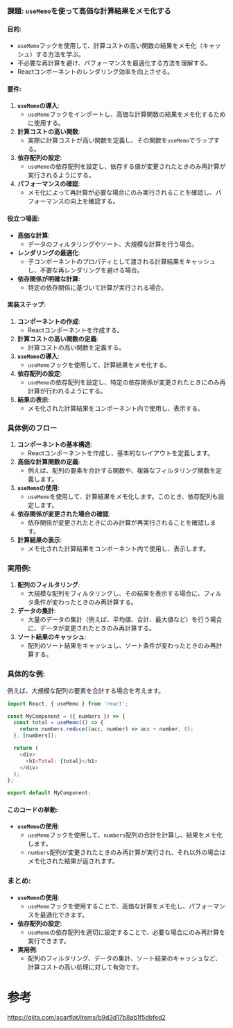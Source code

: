 ### 課題: `useMemo`を使って高価な計算結果をメモ化する

#### 目的:
- `useMemo`フックを使用して、計算コストの高い関数の結果をメモ化（キャッシュ）する方法を学ぶ。
- 不必要な再計算を避け、パフォーマンスを最適化する方法を理解する。
- Reactコンポーネントのレンダリング効率を向上させる。

#### 要件:
1. **`useMemo`の導入**:
   - `useMemo`フックをインポートし、高価な計算関数の結果をメモ化するために使用する。
2. **計算コストの高い関数**:
   - 実際に計算コストが高い関数を定義し、その関数を`useMemo`でラップする。
3. **依存配列の設定**:
   - `useMemo`の依存配列を設定し、依存する値が変更されたときのみ再計算が実行されるようにする。
4. **パフォーマンスの確認**:
   - メモ化によって再計算が必要な場合にのみ実行されることを確認し、パフォーマンスの向上を確認する。

#### 役立つ場面:
- **高価な計算**:
   - データのフィルタリングやソート、大規模な計算を行う場合。
- **レンダリングの最適化**:
   - 子コンポーネントのプロパティとして渡される計算結果をキャッシュし、不要な再レンダリングを避ける場合。
- **依存関係が明確な計算**:
   - 特定の依存関係に基づいて計算が実行される場合。

#### 実装ステップ:
1. **コンポーネントの作成**:
   - Reactコンポーネントを作成する。
2. **計算コストの高い関数の定義**:
   - 計算コストの高い関数を定義する。
3. **`useMemo`の導入**:
   - `useMemo`フックを使用して、計算結果をメモ化する。
4. **依存配列の設定**:
   - `useMemo`の依存配列を設定し、特定の依存関係が変更されたときにのみ再計算が行われるようにする。
5. **結果の表示**:
   - メモ化された計算結果をコンポーネント内で使用し、表示する。

### 具体例のフロー
1. **コンポーネントの基本構造**:
   - Reactコンポーネントを作成し、基本的なレイアウトを定義します。
2. **高価な計算関数の定義**:
   - 例えば、配列の要素を合計する関数や、複雑なフィルタリング関数を定義します。
3. **`useMemo`の使用**:
   - `useMemo`を使用して、計算結果をメモ化します。このとき、依存配列も設定します。
4. **依存関係が変更された場合の確認**:
   - 依存関係が変更されたときにのみ計算が再実行されることを確認します。
5. **計算結果の表示**:
   - メモ化された計算結果をコンポーネント内で使用し、表示します。

### 実用例:
1. **配列のフィルタリング**:
   - 大規模な配列をフィルタリングし、その結果を表示する場合に、フィルタ条件が変わったときのみ再計算する。
2. **データの集計**:
   - 大量のデータの集計（例えば、平均値、合計、最大値など）を行う場合に、データが変更されたときのみ再計算する。
3. **ソート結果のキャッシュ**:
   - 配列のソート結果をキャッシュし、ソート条件が変わったときのみ再計算する。

### 具体的な例:
例えば、大規模な配列の要素を合計する場合を考えます。

```javascript
import React, { useMemo } from 'react';

const MyComponent = ({ numbers }) => {
  const total = useMemo(() => {
    return numbers.reduce((acc, number) => acc + number, 0);
  }, [numbers]);

  return (
    <div>
      <h1>Total: {total}</h1>
    </div>
  );
};

export default MyComponent;
```

#### このコードの挙動:
- **`useMemo`の使用**:
  - `useMemo`フックを使用して、`numbers`配列の合計を計算し、結果をメモ化します。
  - `numbers`配列が変更されたときのみ再計算が実行され、それ以外の場合はメモ化された結果が返されます。

### まとめ:
- **`useMemo`の使用**:
  - `useMemo`フックを使用することで、高価な計算をメモ化し、パフォーマンスを最適化できます。
- **依存配列の設定**:
  - `useMemo`の依存配列を適切に設定することで、必要な場合にのみ再計算を実行できます。
- **実用例**:
  - 配列のフィルタリング、データの集計、ソート結果のキャッシュなど、計算コストの高い処理に対して有効です。

# 参考
https://qiita.com/soarflat/items/b9d3d17b8ab1f5dbfed2
